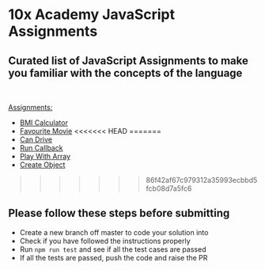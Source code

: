 # 10x Academy JavaScript Assignments

## Curated list of JavaScript Assignments to make you familiar with the concepts of the language

<br />  
  
[Assignments:](assignments)
* [BMI Calculator](assignments/bmi_calculator/BMICalculator.md)
* [Favourite Movie](assignments/favourite_movie/FavouriteMovie.md)
<<<<<<< HEAD
=======
* [Can Drive](assignments/can_drive/CanDrive.md)
* [Run Callback](assignments/run_callback/RunCallback.md)
* [Play With Array](assignments/play_with_array/PlayWithArray.md)
* [Create Object](assignments/create_object/CreateObject.md)
>>>>>>> 86f42af67c979312a35993ecbbd5fcb08d7a5fc6

## Please follow these steps before submitting
* Create a new branch off master to code your solution into
* Check if you have followed the instructions properly
* Run ```npm run test``` and see if all the test cases are passed
* If all the tests are passed, push the code and raise the PR 